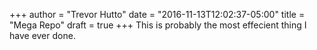 +++
author = "Trevor Hutto"
date = "2016-11-13T12:02:37-05:00"
title = "Mega Repo"
draft = true
+++
This is probably the most effecient thing I have ever done.
